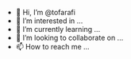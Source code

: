 - 👋 Hi, I’m @tofarafi
- 👀 I’m interested in ...
- 🌱 I’m currently learning ...
- 💞️ I’m looking to collaborate on ...
- 📫 How to reach me ...

<!---
tofarafi/tofarafi is a ✨ special ✨ repository because its `README.md` (this file) appears on your GitHub profile.
You can click the Preview link to take a look at your changes.
--->
